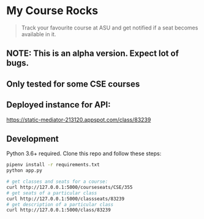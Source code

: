 # My Course Rocks

> Track your favourite course at ASU and get notified if a seat becomes available in it.

## NOTE: This is an alpha version. Expect lot of bugs.
## Only tested for some CSE courses
## Deployed instance for API:
https://static-mediator-213120.appspot.com/class/83239

## Development
Python 3.6+ required. Clone this repo and follow these steps:
```sh
pipenv install -r requirements.txt
python app.py

# get classes and seats for a course:
curl http://127.0.0.1:5000/courseseats/CSE/355
# get seats of a particular class
curl http://127.0.0.1:5000/classseats/83239
# get description of a particular class
curl http://127.0.0.1:5000/class/83239
```
